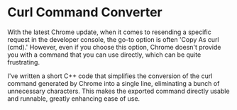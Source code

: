 # Curl Command Converter

With the latest Chrome update, when it comes to resending a specific request in the developer console, the go-to option is often 'Copy As curl (cmd).' However, even if you choose this option, Chrome doesn't provide you with a command that you can use directly, which can be quite frustrating.

I've written a short C++ code that simplifies the conversion of the curl command generated by Chrome into a single line, eliminating a bunch of unnecessary characters. This makes the exported command directly usable and runnable, greatly enhancing ease of use.

